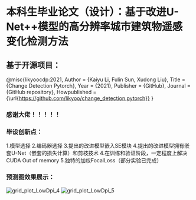 # 本科生毕业论文（设计）：基于改进U-Net++模型的高分辨率城市建筑物遥感变化检测方法
## 基于开源项目：
@misc{likyoocdp:2021,
  Author = {Kaiyu Li, Fulin Sun, Xudong Liu},
  Title = {Change Detection Pytorch},
  Year = {2021},
  Publisher = {GitHub},
  Journal = {GitHub repository},
  Howpublished = {\url{https://github.com/likyoo/change_detection.pytorch}}
}
### 感谢大佬！！！！！
### 毕设创新点：
1.模型选择
2.编码器选择
3.提出的改进模型嵌入SE模块
4.提出的改进模型拥有嵌套U-Net（嵌套的损失计算）和剪枝技术
4.在训练和验证阶段，一定程度上解决CUDA Out of memory
5.独特的加权FocalLoss（部分实验已完成）
### 预测图效果展示：
![grid_plot_LowDpi_4](https://github.com/ZhouVactorFrank/graduation-design/assets/97760147/597d0c52-7b30-4546-b59c-cf2e05fa3c2a)
![grid_plot_LowDpi_5](https://github.com/ZhouVactorFrank/graduation-design/assets/97760147/ae489033-a41d-4f00-a415-016ddc11118b)


